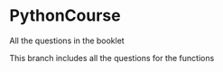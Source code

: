 # PythonCourse
All the questions in the booklet

This branch includes all the questions for the functions
